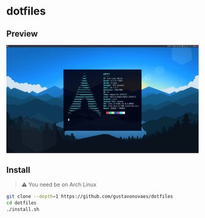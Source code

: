 # dotfiles

## Preview

![screen](screen.jpg)

## Install

> :warning: You need be on Arch Linux

```sh
git clone --depth=1 https://github.com/gustavonovaes/dotfiles
cd dotfiles
./install.sh
```
